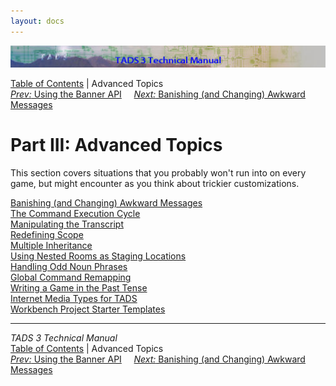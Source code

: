 ```yaml
---
layout: docs
---
```

<div class="topbar">

<img src="topbar.jpg" data-border="0" />

</div>

<div class="nav">

<a href="toc.html" class="nav">Table of Contents</a> \| Advanced Topics  
<span class="navnp"><a href="t3banner.html" class="nav"><em>Prev:</em> Using the Banner
API</a>    
<a href="t3banish.html" class="nav"><em>Next:</em> Banishing (and
Changing) Awkward Messages</a>     </span>

</div>



# Part III: Advanced Topics

This section covers situations that you probably won't run into on every
game, but might encounter as you think about trickier customizations.

<div class="sectoc">

[Banishing (and Changing) Awkward Messages](t3banish.html)  
[The Command Execution Cycle](t3cycle.html)  
[Manipulating the Transcript](t3transcript.html)  
[Redefining Scope](t3scope.html)  
[Multiple Inheritance](t3mi.html)  
[Using Nested Rooms as Staging Locations](t3staging.html)  
[Handling Odd Noun Phrases](t3odd_noun.html)  
[Global Command Remapping](t3globalremap.html)  
[Writing a Game in the Past Tense](t3past.html)  
[Internet Media Types for TADS](mediatypes.html)  
[Workbench Project Starter Templates](t3projectStarters.html)  



</div>

------------------------------------------------------------------------

<div class="navb">

*TADS 3 Technical Manual*  
<a href="toc.html" class="nav">Table of Contents</a> \| Advanced Topics  
<span class="navnp"><a href="t3banner.html" class="nav"><em>Prev:</em> Using the Banner
API</a>    
<a href="t3banish.html" class="nav"><em>Next:</em> Banishing (and
Changing) Awkward Messages</a>     </span>

</div>
